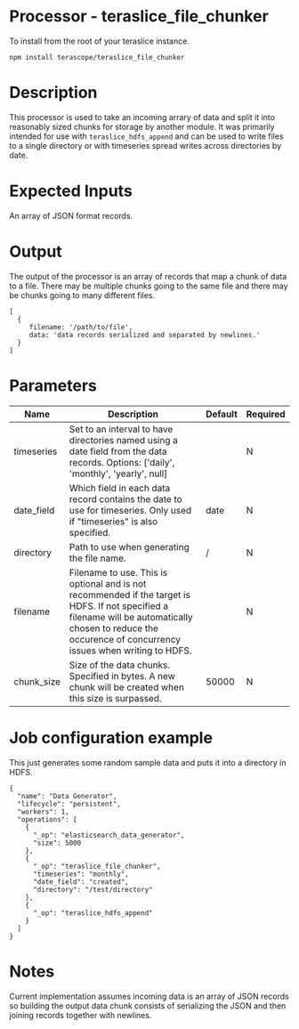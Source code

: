 # Processor - teraslice_file_chunker

To install from the root of your teraslice instance.

```
npm install terascope/teraslice_file_chunker
```

# Description

This processor is used to take an incoming arrary of data and split it into reasonably sized chunks for storage by another module. It was primarily intended for use with `teraslice_hdfs_append` and can be used to write files to a single directory or with timeseries spread writes across directories by date.


# Expected Inputs

An array of JSON format records.

# Output

The output of the processor is an array of records that map a chunk of data to a file. There may be multiple chunks going to the same file and there may be chunks going to many different files.

```
[
  {
     filename: '/path/to/file',
     data: 'data records serialized and separated by newlines.'
  }
]
```

# Parameters

| Name | Description | Default | Required |
| ---- | ----------- | ------- | -------- |
| timeseries | Set to an interval to have directories named using a date field from the data records. Options: ['daily', 'monthly', 'yearly', null] |  | N |
| date_field | Which field in each data record contains the date to use for timeseries. Only used if "timeseries" is also specified. | date | N |
| directory | Path to use when generating the file name. | / | N |
| filename | Filename to use. This is optional and is not recommended if the target is HDFS. If not specified a filename will be automatically chosen to reduce the occurence of concurrency issues when writing to HDFS. |  | N |
| chunk_size | Size of the data chunks. Specified in bytes. A new chunk will be created when this size is surpassed. | 50000 | N |

# Job configuration example

This just generates some random sample data and puts it into a directory in HDFS.

```
{
  "name": "Data Generator",
  "lifecycle": "persistent",
  "workers": 1,
  "operations": [
    {
      "_op": "elasticsearch_data_generator",
      "size": 5000
    },
    {
      "_op": "teraslice_file_chunker",
      "timeseries": "monthly",
      "date_field": "created",
      "directory": "/test/directory"
    },
    {
      "_op": "teraslice_hdfs_append"
    }
  ]
}
```

# Notes

Current implementation assumes incoming data is an array of JSON records so building the output data chunk consists of serializing the JSON and then joining records together with newlines.
